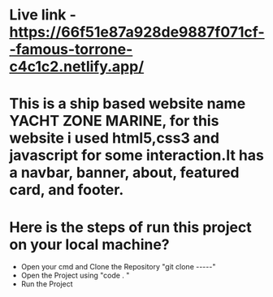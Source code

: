 # Live link - https://66f51e87a928de9887f071cf--famous-torrone-c4c1c2.netlify.app/  

# This is a ship based website name YACHT ZONE MARINE, for this website i used html5,css3 and javascript for some interaction.It has a navbar, banner, about, featured card, and footer.
# Here is the steps of run this project on your local machine? 
- Open your cmd and Clone the Repository "git clone -----"
- Open the Project using "code . " 
- Run the Project 

